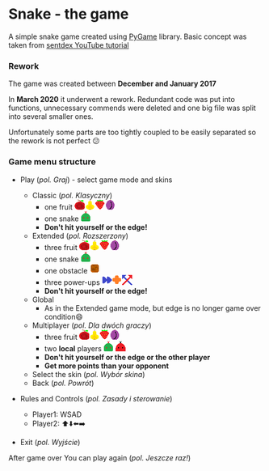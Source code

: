 # Snake - the game

A simple snake game created using [PyGame](www.pygame.org) library.
Basic concept was taken from [sentdex YouTube tutorial](https://www.youtube.com/watch?v=ujOTNg17LjI&list=PLQVvvaa0QuDdLkP8MrOXLe_rKuf6r80KO&index=1)

### Rework
The game was created between **December and January 2017**

In **March 2020** it underwent a rework. Redundant code was put into functions, unnecessary commends were deleted and one big file was split into several smaller ones.

Unfortunately some parts are too tightly coupled to be easily separated so the rework is not perfect :confused:

### Game menu structure
* Play (_pol. Graj_) - select game mode and skins
    * Classic (_pol. Klasyczny_)
        * one fruit ![fruit](graphics/fruit1.png)![fruit](graphics/fruit2.png)![fruit](graphics/fruit3.png)![fruit](graphics/fruit4.png)
        * one snake ![snake](graphics/head1.png)
        * **Don't hit yourself or the edge!**
    * Extended (_pol. Rozszerzony_)
        * three fruit ![fruit](graphics/fruit1.png)![fruit](graphics/fruit2.png)![fruit](graphics/fruit3.png)![fruit](graphics/fruit4.png)
        * one snake ![snake](graphics/head1.png)
        * one obstacle ![obstacle](graphics/obstacle.png)
        * three power-ups ![powerUp](graphics/speed.png)![powerUp](graphics/bonus.png)![powerUp](graphics/shift.png)
        * **Don't hit yourself or the edge!**
    * Global
        * As in the Extended game mode, but edge is no longer game over condition:smile:
    * Multiplayer (_pol. Dla dwóch graczy_)
        * three fruit ![fruit](graphics/fruit1.png)![fruit](graphics/fruit2.png)![fruit](graphics/fruit3.png)![fruit](graphics/fruit4.png)
        * two **local** players ![snake](graphics/head1.png) ![snake](graphics/head2.png)
        * **Don't hit yourself or the edge or the other player**
        * **Get more points than your opponent**
    * Select the skin (_pol. Wybór skina_)
    * Back (_pol. Powrót_)
    
* Rules and Controls (_pol. Zasady i sterowanie_)
    * Player1: WSAD
    * Player2: :arrow_up::arrow_down::arrow_left::arrow_right:
* Exit (_pol. Wyjście_)

After game over You can play again (_pol. Jeszcze raz!_)
